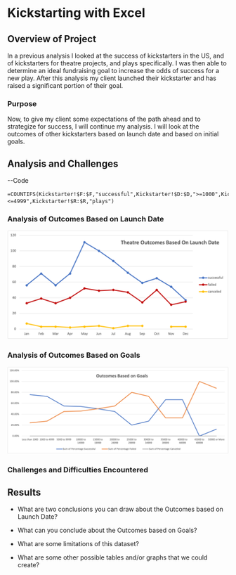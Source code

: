# Kickstarting with Excel

## Overview of Project

In a previous analysis I looked at the success of kickstarters in the US, and of kickstarters for theatre projects, and plays specifically. I was then able to determine an ideal fundraising goal to increase the odds of success for a new play. After this analysis my client launched their kickstarter and has raised a significant portion of their goal. 

### Purpose

Now, to give my client some expectations of the path ahead and to strategize for success, I will continue my analysis. I will look at the outcomes of other kickstarters based on launch date and based on initial goals.


## Analysis and Challenges


--Code

```
=COUNTIFS(Kickstarter!$F:$F,"successful",Kickstarter!$D:$D,">=1000",Kickstarter!$D:$D,"<=4999",Kickstarter!$R:$R,"plays")
```

### Analysis of Outcomes Based on Launch Date

![Outcomes BAsed on Launch Date](https://github.com/Olibabba/Week1_Excel_HW/blob/homework_prep/Resources/Theatre_Outcomes_vs_Launch.png)

### Analysis of Outcomes Based on Goals

![Outcomes Based on Goals](https://github.com/Olibabba/Week1_Excel_HW/blob/homework_prep/Resources/Outcomes_vs_Goals.png)

### Challenges and Difficulties Encountered

## Results

- What are two conclusions you can draw about the Outcomes based on Launch Date?

- What can you conclude about the Outcomes based on Goals?

- What are some limitations of this dataset?

- What are some other possible tables and/or graphs that we could create?
